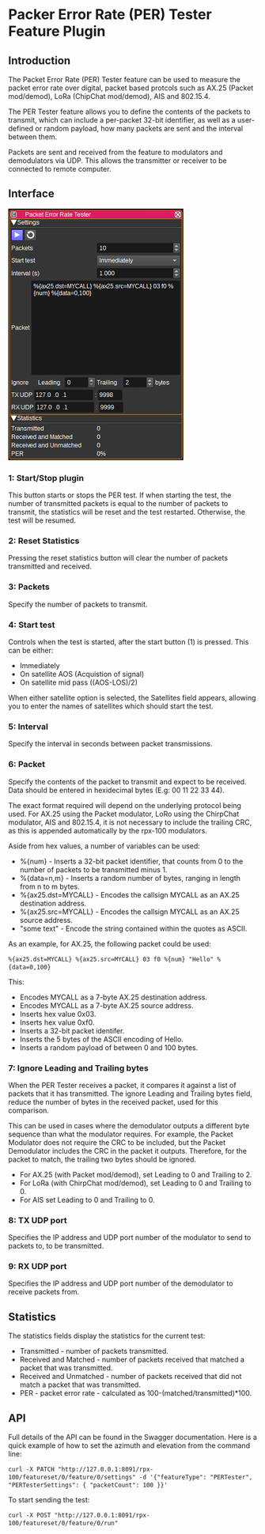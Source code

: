 <h1>Packer Error Rate (PER) Tester Feature Plugin</h1>

<h2>Introduction</h2>

The Packet Error Rate (PER) Tester feature can be used to measure the packet error rate over digital, packet based protcols such as AX.25 (Packet mod/demod), LoRa (ChipChat mod/demod), AIS and 802.15.4.

The PER Tester feature allows you to define the contents of the packets to transmit, which can include a per-packet 32-bit identifier, as well as a user-defined or random payload, how many packets are sent and the interval between them.

Packets are sent and received from the feature to modulators and demodulators via UDP. This allows the transmitter or receiver to be connected to remote computer.

<h2>Interface</h2>

![PER Tester feature plugin GUI](../../../doc/img/PERTester_plugin.png)

<h3>1: Start/Stop plugin</h3>

This button starts or stops the PER test. If when starting the test, the number of transmitted packets is equal to the number of packets to transmit, the statistics will be reset and the test restarted. Otherwise, the test will be resumed.

<h3>2: Reset Statistics</h3>

Pressing the reset statistics button will clear the number of packets transmitted and received.

<h3>3: Packets</h3>

Specify the number of packets to transmit.

<h3>4: Start test</h3>

Controls when the test is started, after the start button (1) is pressed. This can be either:

* Immediately
* On satellite AOS (Acquistion of signal)
* On satellite mid pass ((AOS-LOS)/2)

When either satellite option is selected, the Satellites field appears, allowing you to enter the names of satellites which should start the test.

<h3>5: Interval</h3>

Specify the interval in seconds between packet transmissions.

<h3>6: Packet</h3>

Specify the contents of the packet to transmit and expect to be received. Data should be entered in hexidecimal bytes (E.g: 00 11 22 33 44).

The exact format required will depend on the underlying protocol being used. For AX.25 using the Packet modulator, LoRo using the ChirpChat modulator, AIS and 802.15.4, it is not necessary to include the trailing CRC, as this is appended automatically by the rpx-100 modulators.

Aside from hex values, a number of variables can be used:

* %{num} - Inserts a 32-bit packet identifier, that counts from 0 to the number of packets to be transmitted minus 1.
* %{data=n,m} - Inserts a random number of bytes, ranging in length from n to m bytes.
* %{ax25.dst=MYCALL} - Encodes the callsign MYCALL as an AX.25 destination address.
* %{ax25.src=MYCALL} - Encodes the callsign MYCALL as an AX.25 source address.
* "some text" - Encode the string contained within the quotes as ASCII.

As an example, for AX.25, the following packet could be used:

    %{ax25.dst=MYCALL} %{ax25.src=MYCALL} 03 f0 %{num} "Hello" %{data=0,100}

This:

* Encodes MYCALL as a 7-byte AX.25 destination address.
* Encodes MYCALL as a 7-byte AX.25 source address.
* Inserts hex value 0x03.
* Inserts hex value 0xf0.
* Inserts a 32-bit packet identifer.
* Inserts the 5 bytes of the ASCII encoding of Hello.
* Inserts a random payload of between 0 and 100 bytes.

<h3>7: Ignore Leading and Trailing bytes</h3>

When the PER Tester receives a packet, it compares it against a list of packets that it has transmitted. The ignore Leading and Trailing bytes field, reduce the number of bytes in the received packet, used for this comparison.

This can be used in cases where the demodulator outputs a different byte sequence than what the modulator requires. For example, the Packet Modulator does not require the CRC to be included, but the Packet Demodulator includes the CRC in the packet it outputs. Therefore, for the packet to match, the trailing two bytes should be ignored.

* For AX.25 (with Packet mod/demod), set Leading to 0 and Trailing to 2.
* For LoRa (with ChirpChat mod/demod), set Leading to 0 and Trailing to 0.
* For AIS set Leading to 0 and Trailing to 0.

<h3>8: TX UDP port</h3>

Specifies the IP address and UDP port number of the modulator to send to packets to, to be transmitted.

<h3>9: RX UDP port</h3>

Specifies the IP address and UDP port number of the demodulator to receive packets from.

<h2>Statistics</h2>

The statistics fields display the statistics for the current test:

* Transmitted - number of packets transmitted.
* Received and Matched - number of packets received that matched a packet that was transmitted.
* Received and Unmatched - number of packets received that did not match a packet that was transmitted.
* PER - packet error rate - calculated as 100-(matched/transmitted)*100.

<h2>API</h2>

Full details of the API can be found in the Swagger documentation. Here is a quick example of how to set the azimuth and elevation from the command line:

    curl -X PATCH "http://127.0.0.1:8091/rpx-100/featureset/0/feature/0/settings" -d '{"featureType": "PERTester",  "PERTesterSettings": { "packetCount": 100 }}'

To start sending the test:

    curl -X POST "http://127.0.0.1:8091/rpx-100/featureset/0/feature/0/run"
